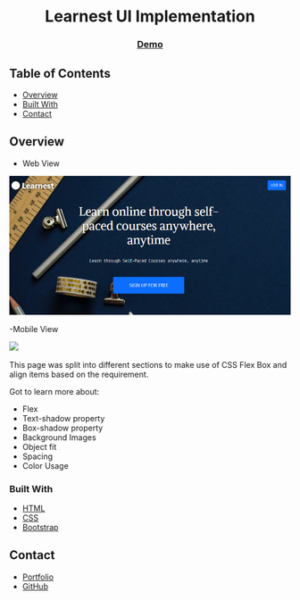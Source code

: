 <!-- Please update value in the {}  -->

<h1 align="center">Learnest UI Implementation</h1>

<div align="center">
  <h3>
    <a href="https://taupe-faloodeh-594bf5.netlify.app/">
      Demo
    </a>
  </h3>
</div>

<!-- TABLE OF CONTENTS -->

## Table of Contents

- [Overview](#overview)
- [Built With](#built-with)
- [Contact](#contact)

<!-- OVERVIEW -->

## Overview

- Web View

![screenshot](https://github.com/iamdarshangowda/Learnest-UI/blob/master/images/Demo.png)

-Mobile View

<img src="https://i.imgur.com/ZWnhY9T.png" width="480" >

This page was split into different sections to make use of CSS Flex Box and align items based on the requirement.

Got to learn more about:

- Flex
- Text-shadow property
- Box-shadow property
- Background Images
- Object fit
- Spacing
- Color Usage

### Built With

<!-- This section should list any major frameworks that you built your project using. Here are a few examples.-->

- [HTML](https://developer.mozilla.org/en-US/docs/Web/HTML)
- [CSS](https://developer.mozilla.org/en-US/docs/Web/CSS)
- [Bootstrap](https://getbootstrap.com/)

## Contact

- [Portfolio](https://stupendous-centaur-a13b0b.netlify.app/)
- [GitHub](https://{github.com/iamdarshangowda})
